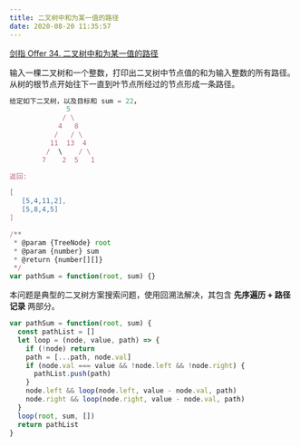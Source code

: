 ```yaml
---
title: 二叉树中和为某一值的路径
date: 2020-08-20 11:35:57
---
```


[剑指 Offer 34. 二叉树中和为某一值的路径](https://leetcode-cn.com/problems/er-cha-shu-zhong-he-wei-mou-yi-zhi-de-lu-jing-lcof/)

输入一棵二叉树和一个整数，打印出二叉树中节点值的和为输入整数的所有路径。从树的根节点开始往下一直到叶节点所经过的节点形成一条路径。

```js
给定如下二叉树，以及目标和 sum = 22，
              5
             / \
            4   8
           /   / \
          11  13  4
         /  \    / \
        7    2  5   1

返回:

[
   [5,4,11,2],
   [5,8,4,5]
]

/**
 * @param {TreeNode} root
 * @param {number} sum
 * @return {number[][]}
 */
var pathSum = function(root, sum) {}
```

本问题是典型的二叉树方案搜索问题，使用回溯法解决，其包含 **先序遍历 + 路径记录** 两部分。

```js
var pathSum = function(root, sum) {
  const pathList = []
  let loop = (node, value, path) => {
    if (!node) return
    path = [...path, node.val]
    if (node.val === value && !node.left && !node.right) {
      pathList.push(path)
    }
    node.left && loop(node.left, value - node.val, path)
    node.right && loop(node.right, value - node.val, path)
  }
  loop(root, sum, [])
  return pathList
}
```
